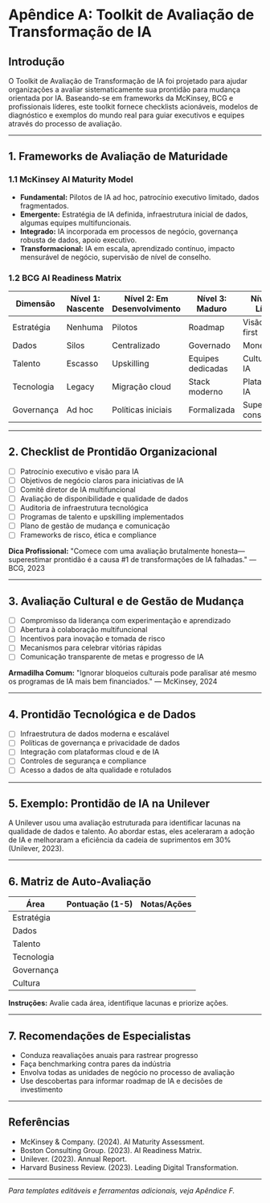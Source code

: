 # Apêndice A: Toolkit de Avaliação de Transformação de IA

## Introdução

O Toolkit de Avaliação de Transformação de IA foi projetado para ajudar organizações a avaliar sistematicamente sua prontidão para mudança orientada por IA. Baseando-se em frameworks da McKinsey, BCG e profissionais líderes, este toolkit fornece checklists acionáveis, modelos de diagnóstico e exemplos do mundo real para guiar executivos e equipes através do processo de avaliação.

---

## 1. Frameworks de Avaliação de Maturidade

### 1.1 McKinsey AI Maturity Model
- **Fundamental:** Pilotos de IA ad hoc, patrocínio executivo limitado, dados fragmentados.
- **Emergente:** Estratégia de IA definida, infraestrutura inicial de dados, algumas equipes multifuncionais.
- **Integrado:** IA incorporada em processos de negócio, governança robusta de dados, apoio executivo.
- **Transformacional:** IA em escala, aprendizado contínuo, impacto mensurável de negócio, supervisão de nível de conselho.

### 1.2 BCG AI Readiness Matrix
| Dimensão          | Nível 1: Nascente | Nível 2: Em Desenvolvimento | Nível 3: Maduro | Nível 4: Líder |
|-------------------|-------------------|------------------------------|-----------------|-----------------|
| Estratégia        | Nenhuma           | Pilotos                      | Roadmap         | Visão IA-first  |
| Dados             | Silos             | Centralizado                 | Governado       | Monetizado      |
| Talento           | Escasso           | Upskilling                   | Equipes dedicadas| Cultura de IA   |
| Tecnologia        | Legacy            | Migração cloud               | Stack moderno   | Plataformas IA  |
| Governança        | Ad hoc            | Políticas iniciais           | Formalizada     | Supervisão conselho |

---

## 2. Checklist de Prontidão Organizacional
- [ ] Patrocínio executivo e visão para IA
- [ ] Objetivos de negócio claros para iniciativas de IA
- [ ] Comitê diretor de IA multifuncional
- [ ] Avaliação de disponibilidade e qualidade de dados
- [ ] Auditoria de infraestrutura tecnológica
- [ ] Programas de talento e upskilling implementados
- [ ] Plano de gestão de mudança e comunicação
- [ ] Frameworks de risco, ética e compliance

**Dica Profissional:** "Comece com uma avaliação brutalmente honesta—superestimar prontidão é a causa #1 de transformações de IA falhadas." — BCG, 2023

---

## 3. Avaliação Cultural e de Gestão de Mudança
- [ ] Compromisso da liderança com experimentação e aprendizado
- [ ] Abertura à colaboração multifuncional
- [ ] Incentivos para inovação e tomada de risco
- [ ] Mecanismos para celebrar vitórias rápidas
- [ ] Comunicação transparente de metas e progresso de IA

**Armadilha Comum:** "Ignorar bloqueios culturais pode paralisar até mesmo os programas de IA mais bem financiados." — McKinsey, 2024

---

## 4. Prontidão Tecnológica e de Dados
- [ ] Infraestrutura de dados moderna e escalável
- [ ] Políticas de governança e privacidade de dados
- [ ] Integração com plataformas cloud e de IA
- [ ] Controles de segurança e compliance
- [ ] Acesso a dados de alta qualidade e rotulados

---

## 5. Exemplo: Prontidão de IA na Unilever
A Unilever usou uma avaliação estruturada para identificar lacunas na qualidade de dados e talento. Ao abordar estas, eles aceleraram a adoção de IA e melhoraram a eficiência da cadeia de suprimentos em 30% (Unilever, 2023).

---

## 6. Matriz de Auto-Avaliação
| Área         | Pontuação (1-5) | Notas/Ações                  |
|--------------|-----------------|------------------------------|
| Estratégia   |                 |                              |
| Dados        |                 |                              |
| Talento      |                 |                              |
| Tecnologia   |                 |                              |
| Governança   |                 |                              |
| Cultura      |                 |                              |

**Instruções:** Avalie cada área, identifique lacunas e priorize ações.

---

## 7. Recomendações de Especialistas
- Conduza reavaliações anuais para rastrear progresso
- Faça benchmarking contra pares da indústria
- Envolva todas as unidades de negócio no processo de avaliação
- Use descobertas para informar roadmap de IA e decisões de investimento

---

## Referências
- McKinsey & Company. (2024). AI Maturity Assessment.
- Boston Consulting Group. (2023). AI Readiness Matrix.
- Unilever. (2023). Annual Report.
- Harvard Business Review. (2023). Leading Digital Transformation.

---

*Para templates editáveis e ferramentas adicionais, veja Apêndice F.*